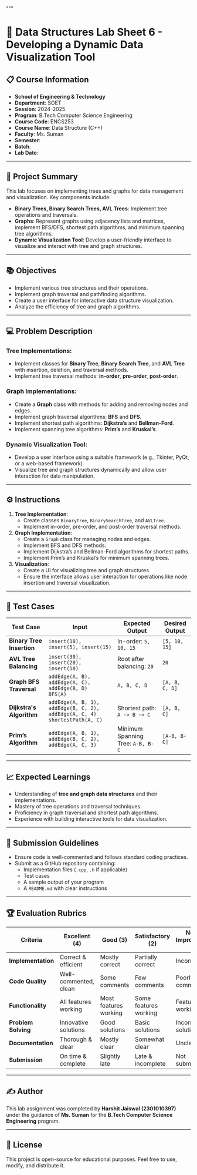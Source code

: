 """
# 🌳 Data Structures Lab Sheet 6 - Developing a Dynamic Data Visualization Tool

## 📋 Course Information
- **School of Engineering & Technology**
- **Department**: SOET  
- **Session**: 2024-2025  
- **Program**: B.Tech Computer Science Engineering  
- **Course Code**: ENCS253  
- **Course Name**: Data Structure (C++)  
- **Faculty**: Ms. Suman  
- **Semester**:  
- **Batch**:  
- **Lab Date**:  

---

## 🚀 Project Summary
This lab focuses on implementing trees and graphs for data management and visualization. Key components include:
- **Binary Trees, Binary Search Trees, AVL Trees**: Implement tree operations and traversals.
- **Graphs**: Represent graphs using adjacency lists and matrices, implement BFS/DFS, shortest path algorithms, and minimum spanning tree algorithms.
- **Dynamic Visualization Tool**: Develop a user-friendly interface to visualize and interact with tree and graph structures.

---

## 📚 Objectives
- Implement various tree structures and their operations.
- Implement graph traversal and pathfinding algorithms.
- Create a user interface for interactive data structure visualization.
- Analyze the efficiency of tree and graph algorithms.

---

## 💻 Problem Description
### Tree Implementations:
- Implement classes for **Binary Tree**, **Binary Search Tree**, and **AVL Tree** with insertion, deletion, and traversal methods.
- Implement tree traversal methods: **in-order**, **pre-order**, **post-order**.

### Graph Implementations:
- Create a **Graph** class with methods for adding and removing nodes and edges.
- Implement graph traversal algorithms: **BFS** and **DFS**.
- Implement shortest path algorithms: **Dijkstra’s** and **Bellman-Ford**.
- Implement spanning tree algorithms: **Prim’s** and **Kruskal’s**.

### Dynamic Visualization Tool:
- Develop a user interface using a suitable framework (e.g., Tkinter, PyQt, or a web-based framework).
- Visualize tree and graph structures dynamically and allow user interaction for data manipulation.

---

## ⚙️ Instructions
1. **Tree Implementation**:
   - Create classes `BinaryTree`, `BinarySearchTree`, and `AVLTree`.
   - Implement in-order, pre-order, and post-order traversal methods.
2. **Graph Implementation**:
   - Create a `Graph` class for managing nodes and edges.
   - Implement BFS and DFS methods.
   - Implement Dijkstra’s and Bellman-Ford algorithms for shortest paths.
   - Implement Prim’s and Kruskal’s for minimum spanning trees.
3. **Visualization**:
   - Create a UI for visualizing tree and graph structures.
   - Ensure the interface allows user interaction for operations like node insertion and traversal visualization.

---

## 🧪 Test Cases
| Test Case              | Input                                              | Expected Output                           | Desired Output                       |
|------------------------|----------------------------------------------------|-------------------------------------------|--------------------------------------|
| **Binary Tree Insertion** | `insert(10), insert(5), insert(15)`             | In-order: `5, 10, 15`                     | `[5, 10, 15]`                        |
| **AVL Tree Balancing**    | `insert(30), insert(20), insert(10)`            | Root after balancing: `20`               | `20`                                 |
| **Graph BFS Traversal**   | `addEdge(A, B), addEdge(A, C), addEdge(B, D)`<br>`BFS(A)` | `A, B, C, D`                              | `[A, B, C, D]`                       |
| **Dijkstra's Algorithm**  | `addEdge(A, B, 1), addEdge(B, C, 2), addEdge(A, C, 4)`<br>`shortestPath(A, C)` | Shortest path: `A -> B -> C` | `[A, B, C]`                          |
| **Prim’s Algorithm**      | `addEdge(A, B, 1), addEdge(B, C, 2), addEdge(A, C, 3)` | Minimum Spanning Tree: `A-B, B-C`        | `[A-B, B-C]`                         |

---

## 📈 Expected Learnings
- Understanding of **tree and graph data structures** and their implementations.
- Mastery of tree operations and traversal techniques.
- Proficiency in graph traversal and shortest path algorithms.
- Experience with building interactive tools for data visualization.

---

## 📝 Submission Guidelines
- Ensure code is well-commented and follows standard coding practices.
- Submit as a GitHub repository containing:
  - Implementation files (`.cpp`, `.h` if applicable)
  - Test cases
  - A sample output of your program
  - A `README.md` with clear instructions

---

## 🏆 Evaluation Rubrics
| Criteria         | Excellent (4)          | Good (3)             | Satisfactory (2)       | Needs Improvement (1)  |
|------------------|------------------------|----------------------|------------------------|------------------------|
| **Implementation** | Correct & efficient   | Mostly correct       | Partially correct      | Incorrect              |
| **Code Quality**   | Well-commented, clean | Some comments        | Few comments           | Poorly commented       |
| **Functionality**  | All features working  | Most features working| Some features working  | Features not working   |
| **Problem Solving**| Innovative solutions  | Good solutions       | Basic solutions        | Incorrect solutions    |
| **Documentation**  | Thorough & clear      | Mostly clear         | Somewhat clear         | Unclear                |
| **Submission**     | On time & complete    | Slightly late        | Late & incomplete      | Not submitted          |

---

## ✍️ Author
This lab assignment was completed by **Harshit Jaiswal (2301010397)** under the guidance of **Ms. Suman** for the **B.Tech Computer Science Engineering** program.

---

## 📜 License
This project is open-source for educational purposes. Feel free to use, modify, and distribute it.

